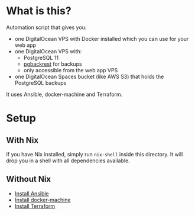 # What is this?
Automation script that gives you:
- one DigitalOcean VPS with Docker installed which you can use for your web app
- one DigitalOcean VPS with:
  - PostgreSQL 11
  - [pgbackrest](https://pgbackrest.org/) for backups
  - only accessible from the web app VPS
- one DigitalOcean Spaces bucket (like AWS S3) that holds the PostgreSQL backups

It uses Ansible, docker-machine and Terraform.

# Setup
## With Nix
If you have Nix installed, simply run `nix-shell` inside this directory. It will drop you in a shell with all dependencies available.

## Without Nix
* [Install Ansible](https://docs.ansible.com/ansible/latest/installation_guide/intro_installation.html)
* [Install docker-machine](https://docs.docker.com/machine/install-machine/)
* [Install Terraform](https://www.terraform.io/downloads.html)